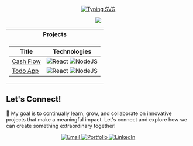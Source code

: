 <p align="center">
  <a href="https://github.com/drkostas">
    <img src="https://readme-typing-svg.demolab.com?font=Arial&size=18&duration=2000&pause=100&multiline=true&width=500&height=80&lines=Akshat+Girdhar;Full Stack Developer+%7C+Exploring FinTech;" alt="Typing SVG" />
  </a>
</p>

<p align="center">
  <a href="https://github.com/drkostas">
    <img src="https://github-stats-alpha.vercel.app/api?username=akshatg5&cc=22272e&tc=37BCF6&ic=fff&bc=0000">
  </a>
</p>

<table>
<tr><th>Projects</th></tr>
<tr><td>

|Title | Technologies|
|--|--|
| [Cash Flow](https://cash-flow-alpha.vercel.app/) | ![React](https://img.shields.io/badge/React-black?style=flat-square&logo=react) ![NodeJS](https://img.shields.io/badge/Node.js-black?style=flat-square&logo=nodedotjs)|
| [Todo App](https://github.com/akshatg5/ToDo-App) |  ![React](https://img.shields.io/badge/React-black?style=flat-square&logo=react) ![NodeJS](https://img.shields.io/badge/Node.js-black?style=flat-square&logo=nodedotjs)|

</td></tr>
</table>

## Let's Connect!

🌟 My goal is to continually learn, grow, and collaborate on innovative projects that make a meaningful impact. Let's connect and explore how we can create something extraordinary together!

<div align="center">
  <a href="mailto:akshatgirdhar05@gmail.com">
    <img src="https://img.shields.io/badge/Gmail-333333?style=for-the-badge&logo=gmail&logoColor=red" alt="Email" />
  </a>
  <a href="https://akshatgirdhar-portfolio.vercel.app/">
    <img src="https://img.shields.io/badge/Portfolio-333333?style=for-the-badge&logo=vercel&logoColor=black" alt="Portfolio" />
  </a>
  <a href="https://www.linkedin.com/in/akshat-girdhar-56a848206/" target="_blank">
    <img src="https://img.shields.io/badge/LinkedIn-007785?style=for-the-badge&logo=linkedin&logoColor=white" alt="LinkedIn" />
  </a>
</div>
